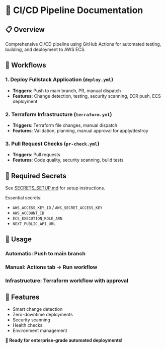 # 🚀 CI/CD Pipeline Documentation

## 📋 Overview

Comprehensive CI/CD pipeline using GitHub Actions for automated testing, building, and deployment to AWS ECS.

## 🔄 Workflows

### 1. **Deploy Fullstack Application** (`deploy.yml`)
- **Triggers**: Push to main branch, PR, manual dispatch
- **Features**: Change detection, testing, security scanning, ECR push, ECS deployment

### 2. **Terraform Infrastructure** (`terraform.yml`)  
- **Triggers**: Terraform file changes, manual dispatch
- **Features**: Validation, planning, manual approval for apply/destroy

### 3. **Pull Request Checks** (`pr-check.yml`)
- **Triggers**: Pull requests
- **Features**: Code quality, security scanning, build tests

## 🔐 Required Secrets

See [SECRETS_SETUP.md](SECRETS_SETUP.md) for setup instructions.

Essential secrets:
- `AWS_ACCESS_KEY_ID` / `AWS_SECRET_ACCESS_KEY`
- `AWS_ACCOUNT_ID` 
- `ECS_EXECUTION_ROLE_ARN`
- `NEXT_PUBLIC_API_URL`

## 🚀 Usage

### Automatic: Push to main branch
### Manual: Actions tab → Run workflow
### Infrastructure: Terraform workflow with approval

## 🔧 Features

- Smart change detection
- Zero-downtime deployments  
- Security scanning
- Health checks
- Environment management

**🚀 Ready for enterprise-grade automated deployments!**
